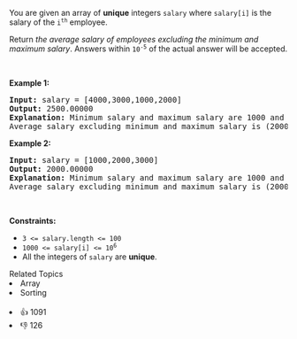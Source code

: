 <p>You are given an array of <strong>unique</strong> integers <code>salary</code> where <code>salary[i]</code> is the salary of the <code>i<sup>th</sup></code> employee.</p>

<p>Return <em>the average salary of employees excluding the minimum and maximum salary</em>. Answers within <code>10<sup>-5</sup></code> of the actual answer will be accepted.</p>

<p>&nbsp;</p> 
<p><strong class="example">Example 1:</strong></p>

<pre>
<strong>Input:</strong> salary = [4000,3000,1000,2000]
<strong>Output:</strong> 2500.00000
<strong>Explanation:</strong> Minimum salary and maximum salary are 1000 and 4000 respectively.
Average salary excluding minimum and maximum salary is (2000+3000) / 2 = 2500
</pre>

<p><strong class="example">Example 2:</strong></p>

<pre>
<strong>Input:</strong> salary = [1000,2000,3000]
<strong>Output:</strong> 2000.00000
<strong>Explanation:</strong> Minimum salary and maximum salary are 1000 and 3000 respectively.
Average salary excluding minimum and maximum salary is (2000) / 1 = 2000
</pre>

<p>&nbsp;</p> 
<p><strong>Constraints:</strong></p>

<ul> 
 <li><code>3 &lt;= salary.length &lt;= 100</code></li> 
 <li><code>1000 &lt;= salary[i] &lt;= 10<sup>6</sup></code></li> 
 <li>All the integers of <code>salary</code> are <strong>unique</strong>.</li> 
</ul>

<div><div>Related Topics</div><div><li>Array</li><li>Sorting</li></div></div><br><div><li>👍 1091</li><li>👎 126</li></div>